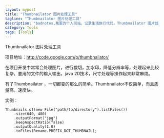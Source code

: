 ```yaml
---
layout: mypost
title: "Thumbnailator 图片处理工具"
tagline: "Thumbnailator 图片处理工具"
description: "badnotes,萬軍的个人网站，记录生活旅行代码。Thumbnailator 图片处理工具"
category: Tools
tags: [Tools]
---
```



Thumbnailator 图片处理工具

项目地址：http://code.google.com/p/thumbnailator/

在项目开发中常常会处理图片，进行裁切，加水印，降低分辨率等，处理起来比较复杂，要用的文件的输入输出，java 2D技术，尺寸处理等操作起来非常麻烦。

有了Thumbnailator ，一切都变的那么的简单。Thumbnailator不仅简单，而且质量高，速度快。

实例：

	Thumbnails.of(new File("path/to/directory").listFiles())
		.size(640, 480)
		.outputFormat("jpg")
		.keepAspectRatio(false)
		.outputQuality(1.0)
		.toFiles(Rename.PREFIX_DOT_THUMBNAIL);
